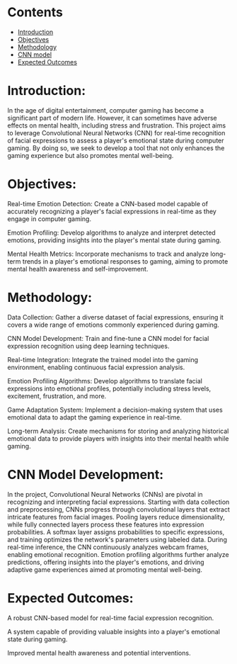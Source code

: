 # Contents
 - [Introduction](#introduction) 
 - [Objectives](#Objectives)
 - [Methodology](#Methodology)
 - [CNN model](#CNN-Model-Development)
 - [Expected Outcomes](#Expected-Outcomes)

 
# Introduction:

In the age of digital entertainment, computer gaming has become a significant part of modern life. However, it can sometimes have adverse effects on mental health, including stress and frustration. This project aims to leverage Convolutional Neural Networks (CNN) for real-time recognition of facial expressions to assess a player's emotional state during computer gaming. By doing so, we seek to develop a tool that not only enhances the gaming experience but also promotes mental well-being.

# Objectives:

Real-time Emotion Detection: Create a CNN-based model capable of accurately recognizing a player's facial expressions in real-time as they engage in computer gaming.

Emotion Profiling: Develop algorithms to analyze and interpret detected emotions, providing insights into the player's mental state during gaming.

Mental Health Metrics: Incorporate mechanisms to track and analyze long-term trends in a player's emotional responses to gaming, aiming to promote mental health awareness and self-improvement.


# Methodology:

Data Collection: Gather a diverse dataset of facial expressions, ensuring it covers a wide range of emotions commonly experienced during gaming.

CNN Model Development: Train and fine-tune a CNN model for facial expression recognition using deep learning techniques.

Real-time Integration: Integrate the trained model into the gaming environment, enabling continuous facial expression analysis.

Emotion Profiling Algorithms: Develop algorithms to translate facial expressions into emotional profiles, potentially including stress levels, excitement, frustration, and more.

Game Adaptation System: Implement a decision-making system that uses emotional data to adapt the gaming experience in real-time.

Long-term Analysis: Create mechanisms for storing and analyzing historical emotional data to provide players with insights into their mental health while gaming.

# CNN Model Development:
In the project, Convolutional Neural Networks (CNNs) are pivotal in recognizing and interpreting facial expressions. Starting with data collection and preprocessing, CNNs progress through convolutional layers that extract intricate features from facial images. Pooling layers reduce dimensionality, while fully connected layers process these features into expression probabilities. A softmax layer assigns probabilities to specific expressions, and training optimizes the network's parameters using labeled data. During real-time inference, the CNN continuously analyzes webcam frames, enabling emotional recognition. Emotion profiling algorithms further analyze predictions, offering insights into the player's emotions, and driving adaptive game experiences aimed at promoting mental well-being.

# Expected Outcomes:

A robust CNN-based model for real-time facial expression recognition.

A system capable of providing valuable insights into a player's emotional state during gaming.

Improved mental health awareness and potential interventions.

